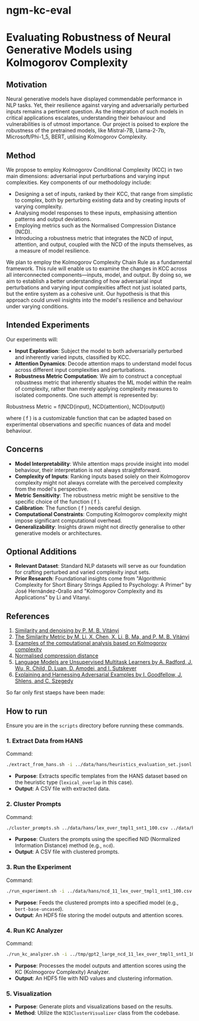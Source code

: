 # ngm-kc-eval

# Evaluating Robustness of Neural Generative Models using Kolmogorov Complexity

## Motivation
Neural generative models have displayed commendable performance in NLP tasks. Yet, their resilience against varying and adversarially perturbed inputs remains a pertinent question. As the integration of such models in critical applications escalates, understanding their behaviour and vulnerabilities is of utmost importance. Our project is poised to explore the robustness of the pretrained models, like Mistral-7B, Llama-2-7b, Microsoft/Phi-1_5, BERT, utilising Kolmogorov Complexity.

## Method
We propose to employ Kolmogorov Conditional Complexity (KCC) in two main dimensions: adversarial input perturbations and varying input complexities. Key components of our methodology include:
- Designing a set of inputs, ranked by their KCC, that range from simplistic to complex, both by perturbing existing data and by creating inputs of varying complexity.
- Analysing model responses to these inputs, emphasising attention patterns and output deviations.
- Employing metrics such as the Normalised Compression Distance (NCD).
- Introducing a robustness metric that integrates the NCD of input, attention, and output, coupled with the NCD of the inputs themselves, as a measure of model resilience.

We plan to employ the Kolmogorov Complexity Chain Rule as a fundamental framework. This rule will enable us to examine the changes in KCC across all interconnected components—inputs, model, and output. By doing so, we aim to establish a better understanding of how adversarial input perturbations and varying input complexities affect not just isolated parts, but the entire system as a cohesive unit. Our hypothesis is that this approach could unveil insights into the model's resilience and behaviour under varying conditions.

## Intended Experiments
Our experiments will:
- **Input Exploration**: Subject the model to both adversarially perturbed and inherently varied inputs, classified by KCC.
- **Attention Dynamics**: Decode attention maps to understand model focus across different input complexities and perturbations.
- **Robustness Metric Computation**: We aim to construct a conceptual robustness metric that inherently situates the ML model within the realm of complexity, rather than merely applying complexity measures to isolated components. One such attempt is represented by:

Robustness Metric = f(NCD(input), NCD(attention), NCD(output))

where \( f \) is a customizable function that can be adapted based on experimental observations and specific nuances of data and model behaviour.

## Concerns
- **Model Interpretability**: While attention maps provide insight into model behaviour, their interpretation is not always straightforward.
- **Complexity of Inputs**: Ranking inputs based solely on their Kolmogorov complexity might not always correlate with the perceived complexity from the model's perspective.
- **Metric Sensitivity**: The robustness metric might be sensitive to the specific choice of the function \( f \).
- **Calibration**: The function \( f \) needs careful design.
- **Computational Constraints**: Computing Kolmogorov complexity might impose significant computational overhead.
- **Generalizability**: Insights drawn might not directly generalise to other generative models or architectures.

## Optional Additions
- **Relevant Dataset**: Standard NLP datasets will serve as our foundation for crafting perturbed and varied complexity input sets.
- **Prior Research**: Foundational insights come from "Algorithmic Complexity for Short Binary Strings Applied to Psychology: A Primer" by José Hernández-Orallo and "Kolmogorov Complexity and its Applications" by Li and Vitanyi.

## References
1. [Similarity and denoising by P. M. B. Vitányi](https://www.jstor.org/stable/41739976)
2. [The Similarity Metric by M. Li, X. Chen, X. Li, B. Ma, and P. M. B. Vitányi](https://browse.arxiv.org/pdf/cs/0111054v2.pdf)
3. [Examples of the computational analysis based on Kolmogorov complexity](https://link.springer.com/article/10.1007/s11071-020-05771-8)
4. [Normalised compression distance](https://www.biorxiv.org/content/10.1101/2020.07.22.216242v5.full)
5. [Language Models are Unsupervised Multitask Learners by A. Radford, J. Wu, R. Child, D. Luan, D. Amodei, and I. Sutskever](https://openai.com/blog/better-language-models/)
6. [Explaining and Harnessing Adversarial Examples by I. Goodfellow, J. Shlens, and C. Szegedy](https://arxiv.org/abs/1412.6572)



So far only first staeps have been made:

## How to run

Ensure you are in the `scripts` directory before running these commands.

### 1. Extract Data from HANS
Command:
```bash
./extract_from_hans.sh -i ../data/hans/heuristics_evaluation_set.jsonl -t lexical_overlap -n temp1 -m 100 -o ../data/hans/lex_over_tmpl1_snt1_100.csv
```
- **Purpose**: Extracts specific templates from the HANS dataset based on the heuristic type (`lexical_overlap` in this case).
- **Output**: A CSV file with extracted data.

### 2. Cluster Prompts
Command:
```bash
./cluster_prompts.sh ../data/hans/lex_over_tmpl1_snt1_100.csv ../data/hans/nid_lex_over_tmpl1_snt1_100.csv ncd 11
```
- **Purpose**: Clusters the prompts using the specified NID (Normalized Information Distance) method (e.g., `ncd`).
- **Output**: A CSV file with clustered prompts.

### 3. Run the Experiment
Command:
```bash
./run_experiment.sh -i ../data/hans/ncd_11_lex_over_tmpl1_snt1_100.csv -m bert-base-uncased -o bert_base_ncd_11_lex_over_tmpl1_snt1_100.hdf
```
- **Purpose**: Feeds the clustered prompts into a specified model (e.g., `bert-base-uncased`).
- **Output**: An HDF5 file storing the model outputs and attention scores.

### 4. Run KC Analyzer
Command:
```bash
./run_kc_analyzer.sh -i ../tmp/gpt2_large_ncd_11_lex_over_tmpl1_snt1_100.hdf -k ncd -o ../tmp/gpt2_large_ncd_11_lex_over_tmpl1_snt1_100_results.hdf
```
- **Purpose**: Processes the model outputs and attention scores using the KC (Kolmogorov Complexity) Analyzer.
- **Output**: An HDF5 file with NID values and clustering information.

### 5. Visualization
- **Purpose**: Generate plots and visualizations based on the results.
- **Method**: Utilize the `NIDClusterVisualizer` class from the codebase.

